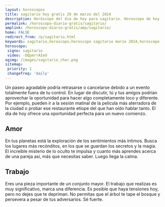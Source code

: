 ```yaml
---
layout: horoscopos
title: sagitario hoy gratis 29 de marzo del 2024 
description: Horóscopo del dia de hoy para sagitario. Horoscopo de hoy 29 de marzo del 2024. Las predicciones de amor, trabajo, vida personal gratis.
permalink: /horoscopo-diario-gratis/sagitario/
amplink: /horoscopo-diario-gratis/amp/sagitario/
home: FALSE
redirect_from: /p/sagitario.html
keywords: sagitario,horoscopo,horoscopo sagitario marzo 2024,horoscopo sagitario hoy,tarot sagitario marzo 2024,horoscopo sagitario,tarot sagitario hoy,horoscopo de hoy,horoscopo diario,tarot del amor,horoscopo de hoy sagitario,horoscopo diario del tarot, Horoscopo de hoy sagitario 29 de marzo del 2024,horóscopo del día, el horoscopo de hoy
horoscopo:
 signo: sagitario
 video: -DQpmrrAIeU
ogimg: /images/sagitario_char.png
sitemap:
 priority: 1
 changefreq: 'daily'
---
```



Un paseo agradable podría retrasarse o cancelarse debido a un evento totalmente fuera de tu control. En lugar de discutir, tú y tus amigos podrían aprovechar la oportunidad para hacer algo completamente loco y diferente. Por ejemplo, pueden ir a la sesión matinal de la película más aterradora de la ciudad o probar ese restaurante etíope del que han oído hablar tanto. El día de hoy ofrece una oportunidad perfecta para un nuevo comienzo.

## Amor

En tus planetas está la exploración de los sentimientos más íntimos. Busca los lugares más recónditos, en los que se guardan los secretos y la magia. El increíble misterio de lo oculto te impulsa y cuanto más aprendes acerca de una pareja así, más que necesitas saber. Luego llega la calma.

## Trabajo

Eres una pieza importante de un conjunto mayor. El trabajo que realizas es muy significativo, marca una diferencia. Es posible que haya tensiones hoy, pero no dejes que te depriman. No permitas que el árbol te tape el bosque y persevera a pesar de tus adversarios. Sé fuerte.